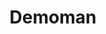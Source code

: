 ---
layout: default
title: Demoman
parent: Class Guides
nav_order: 5
permalink: /faq/class-guides/demoman/
---